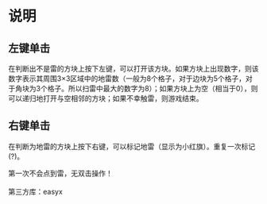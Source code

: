 说明
===

左键单击
---
在判断出不是雷的方块上按下左键，可以打开该方块。如果方块上出现数字，则该数字表示其周围3×3区域中的地雷数（一般为8个格子，对于边块为5个格子，对于角块为3个格子。所以扫雷中最大的数字为8）；如果方块上为空（相当于0），则可以递归地打开与空相邻的方块；如果不幸触雷，则游戏结束。

右键单击
---
在判断为地雷的方块上按下右键，可以标记地雷（显示为小红旗）。重复一次标记(?)。


第一次不会点到雷，无双击操作！<br>  
第三方库：easyx
